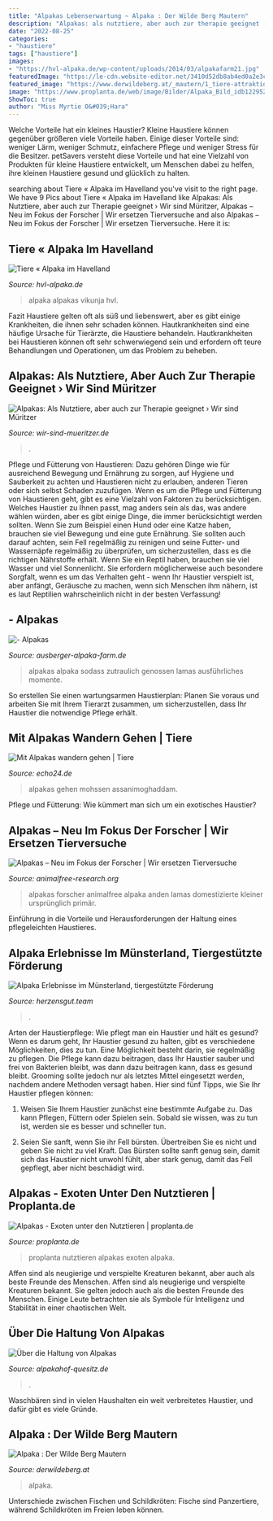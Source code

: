 ```yaml
---
title: "Alpakas Lebenserwartung ~ Alpaka : Der Wilde Berg Mautern"
description: "Alpakas: als nutztiere, aber auch zur therapie geeignet › wir sind müritzer"
date: "2022-08-25"
categories:
- "haustiere"
tags: ["haustiere"]
images:
- "https://hvl-alpaka.de/wp-content/uploads/2014/03/alpakafarm21.jpg"
featuredImage: "https://le-cdn.website-editor.net/3410d52db8ab4ed0a2e3c074089a2d09/dms3rep/multi/opt/35+(1)-480w.png"
featured_image: "https://www.derwildeberg.at/_mautern/1_tiere-attraktionen/wildpark/alpakas/image-thumb__12688__lightbox/alpakas_1.png"
image: "https://www.proplanta.de/web/image/Bilder/Alpaka_Bild_idb1229523175_1024.jpg"
ShowToc: true
author: "Miss Myrtie O&#039;Hara"
---
```



Welche Vorteile hat ein kleines Haustier?
Kleine Haustiere können gegenüber größeren viele Vorteile haben. Einige dieser Vorteile sind: weniger Lärm, weniger Schmutz, einfachere Pflege und weniger Stress für die Besitzer. petSavers versteht diese Vorteile und hat eine Vielzahl von Produkten für kleine Haustiere entwickelt, um Menschen dabei zu helfen, ihre kleinen Haustiere gesund und glücklich zu halten.

	

		
searching about Tiere « Alpaka im Havelland you've visit to the right page. We have 9 Pics about Tiere « Alpaka im Havelland like Alpakas: Als Nutztiere, aber auch zur Therapie geeignet › Wir sind Müritzer, Alpakas – Neu im Fokus der Forscher | Wir ersetzen Tierversuche and also Alpakas – Neu im Fokus der Forscher | Wir ersetzen Tierversuche. Here it is:
		
    
## Tiere « Alpaka Im Havelland

<img loading=lazy src="https://hvl-alpaka.de/wp-content/uploads/2014/03/alpakafarm21.jpg" onerror="this.onerror=null;this.src='https://tse3.mm.bing.net/th?id=OIP.hGK-hFAFLRr43BdgSdP8eAHaIA&amp;pid=15.1';" alt="Tiere « Alpaka im Havelland">

_Source: hvl-alpaka.de_

>alpaka alpakas vikunja hvl. 

	

Fazit
Haustiere gelten oft als süß und liebenswert, aber es gibt einige Krankheiten, die ihnen sehr schaden können. Hautkrankheiten sind eine häufige Ursache für Tierärzte, die Haustiere behandeln. Hautkrankheiten bei Haustieren können oft sehr schwerwiegend sein und erfordern oft teure Behandlungen und Operationen, um das Problem zu beheben.

    
## Alpakas: Als Nutztiere, Aber Auch Zur Therapie Geeignet › Wir Sind Müritzer

<img loading=lazy src="https://i1.wp.com/www.wir-sind-mueritzer.de/wp-content/uploads/2017/12/Al1-1.jpg?fit=1200%2C450&amp;ssl=1" onerror="this.onerror=null;this.src='https://tse1.mm.bing.net/th?id=OIP.QdasvOXa5RpDBeTjIce3hQHaCx&amp;pid=15.1';" alt="Alpakas: Als Nutztiere, aber auch zur Therapie geeignet › Wir sind Müritzer">

_Source: wir-sind-mueritzer.de_

>. 

	

Pflege und Fütterung von Haustieren: Dazu gehören Dinge wie für ausreichend Bewegung und Ernährung zu sorgen, auf Hygiene und Sauberkeit zu achten und Haustieren nicht zu erlauben, anderen Tieren oder sich selbst Schaden zuzufügen.
Wenn es um die Pflege und Fütterung von Haustieren geht, gibt es eine Vielzahl von Faktoren zu berücksichtigen. Welches Haustier zu Ihnen passt, mag anders sein als das, was andere wählen würden, aber es gibt einige Dinge, die immer berücksichtigt werden sollten. Wenn Sie zum Beispiel einen Hund oder eine Katze haben, brauchen sie viel Bewegung und eine gute Ernährung. Sie sollten auch darauf achten, sein Fell regelmäßig zu reinigen und seine Futter- und Wassernäpfe regelmäßig zu überprüfen, um sicherzustellen, dass es die richtigen Nährstoffe erhält. Wenn Sie ein Reptil haben, brauchen sie viel Wasser und viel Sonnenlicht. Sie erfordern möglicherweise auch besondere Sorgfalt, wenn es um das Verhalten geht - wenn Ihr Haustier verspielt ist, aber anfängt, Geräusche zu machen, wenn sich Menschen ihm nähern, ist es laut Reptilien wahrscheinlich nicht in der besten Verfassung!

    
## - Alpakas

<img loading=lazy src="https://www.ausberger-alpaka-farm.de/s/cc_images/cache_15750915.jpg" onerror="this.onerror=null;this.src='https://tse4.mm.bing.net/th?id=OIP.CpbRVWoGTvWWlYxv6t7uzQHaE7&amp;pid=15.1';" alt="- Alpakas">

_Source: ausberger-alpaka-farm.de_

>alpakas alpaka sodass zutraulich genossen lamas ausführliches momente. 

	

So erstellen Sie einen wartungsarmen Haustierplan: Planen Sie voraus und arbeiten Sie mit Ihrem Tierarzt zusammen, um sicherzustellen, dass Ihr Haustier die notwendige Pflege erhält.

    
## Mit Alpakas Wandern Gehen | Tiere

<img loading=lazy src="https://www.echo24.de/bilder/2019/04/23/12210875/496891286-urn-newsml-dpa-com-20090101-190423-99-924386_large_4_3-3Za7.jpg" onerror="this.onerror=null;this.src='https://tse1.mm.bing.net/th?id=OIP.0qMktDGQzd5GT208t9TtyQHaEK&amp;pid=15.1';" alt="Mit Alpakas wandern gehen | Tiere">

_Source: echo24.de_

>alpakas gehen mohssen assanimoghaddam. 

	

Pflege und Fütterung: Wie kümmert man sich um ein exotisches Haustier?

    
## Alpakas – Neu Im Fokus Der Forscher | Wir Ersetzen Tierversuche

<img loading=lazy src="https://animalfree-research.org/wp-content/uploads/2019/11/Alpaka-375x343.jpg" onerror="this.onerror=null;this.src='https://tse4.mm.bing.net/th?id=OIP.OOmG5P5S_rAUUzJT8PNyrgAAAA&amp;pid=15.1';" alt="Alpakas – Neu im Fokus der Forscher | Wir ersetzen Tierversuche">

_Source: animalfree-research.org_

>alpakas forscher animalfree alpaka anden lamas domestizierte kleiner ursprünglich primär. 

	

Einführung in die Vorteile und Herausforderungen der Haltung eines pflegeleichten Haustieres.

    
## Alpaka Erlebnisse Im Münsterland, Tiergestützte Förderung

<img loading=lazy src="https://le-cdn.website-editor.net/3410d52db8ab4ed0a2e3c074089a2d09/dms3rep/multi/opt/35+(1)-480w.png" onerror="this.onerror=null;this.src='https://tse1.mm.bing.net/th?id=OIP.l1HYO3Xwf-IMGdQcWa2CVAHaFp&amp;pid=15.1';" alt="Alpaka Erlebnisse im Münsterland, tiergestützte Förderung">

_Source: herzensgut.team_

>. 

	

Arten der Haustierpflege: Wie pflegt man ein Haustier und hält es gesund?
Wenn es darum geht, Ihr Haustier gesund zu halten, gibt es verschiedene Möglichkeiten, dies zu tun. Eine Möglichkeit besteht darin, sie regelmäßig zu pflegen. Die Pflege kann dazu beitragen, dass Ihr Haustier sauber und frei von Bakterien bleibt, was dann dazu beitragen kann, dass es gesund bleibt. Grooming sollte jedoch nur als letztes Mittel eingesetzt werden, nachdem andere Methoden versagt haben. Hier sind fünf Tipps, wie Sie Ihr Haustier pflegen können:
1) Weisen Sie Ihrem Haustier zunächst eine bestimmte Aufgabe zu. Das kann Pflegen, Füttern oder Spielen sein. Sobald sie wissen, was zu tun ist, werden sie es besser und schneller tun.

2) Seien Sie sanft, wenn Sie ihr Fell bürsten. Übertreiben Sie es nicht und geben Sie nicht zu viel Kraft. Das Bürsten sollte sanft genug sein, damit sich das Haustier nicht unwohl fühlt, aber stark genug, damit das Fell gepflegt, aber nicht beschädigt wird.

    
## Alpakas - Exoten Unter Den Nutztieren | Proplanta.de

<img loading=lazy src="https://www.proplanta.de/web/image/Bilder/Alpaka_Bild_idb1229523175_1024.jpg" onerror="this.onerror=null;this.src='https://tse1.mm.bing.net/th?id=OIP.FrV0kIx7HjAZ2RyrWdhw_wHaHQ&amp;pid=15.1';" alt="Alpakas - Exoten unter den Nutztieren | proplanta.de">

_Source: proplanta.de_

>proplanta nutztieren alpakas exoten alpaka. 

	

Affen sind als neugierige und verspielte Kreaturen bekannt, aber auch als beste Freunde des Menschen.
Affen sind als neugierige und verspielte Kreaturen bekannt. Sie gelten jedoch auch als die besten Freunde des Menschen. Einige Leute betrachten sie als Symbole für Intelligenz und Stabilität in einer chaotischen Welt.

    
## Über Die Haltung Von Alpakas

<img loading=lazy src="http://www.alpakahof-quesitz.de/images/sml260325a2fe108c42a2.jpg" onerror="this.onerror=null;this.src='https://tse4.mm.bing.net/th?id=OIP.-EkUhzQuf0MevNYX0VucgwAAAA&amp;pid=15.1';" alt="Über die Haltung von Alpakas">

_Source: alpakahof-quesitz.de_

>. 

	

Waschbären sind in vielen Haushalten ein weit verbreitetes Haustier, und dafür gibt es viele Gründe.

    
## Alpaka : Der Wilde Berg Mautern

<img loading=lazy src="https://www.derwildeberg.at/_mautern/1_tiere-attraktionen/wildpark/alpakas/image-thumb__12688__lightbox/alpakas_1.png" onerror="this.onerror=null;this.src='https://tse4.mm.bing.net/th?id=OIP.QLfJbDKEMWCieJZqivKoDQHaFj&amp;pid=15.1';" alt="Alpaka : Der Wilde Berg Mautern">

_Source: derwildeberg.at_

>alpaka. 

	

Unterschiede zwischen Fischen und Schildkröten: Fische sind Panzertiere, während Schildkröten im Freien leben können.


